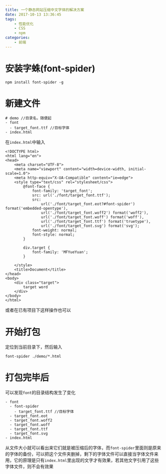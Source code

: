 ```yaml
---
title: 一个静态网站压缩中文字体的解决方案
date: 2017-10-13 13:36:45
tags:
    - 性能优化
    - CSS
    - npm
categories:
    - 前端
---
```


# 安装字蛛(font-spider)

```
npm install font-spider -g
```

# 新建文件

```
# demo //目录名，随便起
- font
  - target_font.ttf //目标字体
- index.html
```

在``index.html``中输入

```
<!DOCTYPE html>
<html lang="en">
<head>
    <meta charset="UTF-8">
    <meta name="viewport" content="width=device-width, initial-scale=1.0">
    <meta http-equiv="X-UA-Compatible" content="ie=edge">
    <style type="text/css" rel="stylesheet/css">
        @font-face {
            font-family: 'target_font';
            src: url('./font/target_font.ttf');
            src:
                url('./font/target_font.eot?#font-spider') format('embedded-opentype'),
                url('./font/target_font.woff2') format('woff2'),
                url('./font/target_font.woff') format('woff'),
                url('./font/target_font.ttf') format('truetype'),
                url('./font/target_font.svg') format('svg');
            font-weight: normal;
            font-style: normal;
        }

        div.target {
            font-family: 'MFYueYuan';
        }

    </style>
    <title>Document</title>
</head>
<body>
    <div class="target">
        target word
    </div>
</body>
</html>
```

<!--more-->

或者在已有项目下这样操作也可以

# 开始打包

定位到当前目录下，然后输入

```
font-spider ./demo/*.html
```

# 打包完毕后

可以发现``font``的目录结构发生了变化

```
- font
  - font-spider
    - target_font.ttf //目标字体
  - target_font.eot
  - target_font.woff2
  - target_font.woff
  - target_font.ttf
  - target_font.svg
- index.html
```

从文件大小就可以看出来它们就是被压缩后的字体，而``font-spider``里面则是原来的字体的备份，可以把这个文件夹删掉，剩下的字体文件可以直接当字体文件来用，它的原理是只有``index.html``里出现的文字才有效果，若其他文字引用了这些字体文件，则不会有效果




